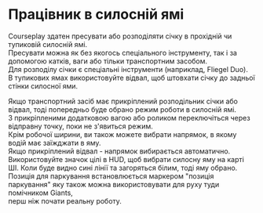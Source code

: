 # Працівник в силосній ямі
  
Courseplay здатен пресувати або розподіляти січку в прохідній чи тупиковій силосній ямі.  
Пресувати можна як без якогось спеціального інструменту, так і за допомогою катків, ваги або тільки транспортним засобом.  
Для розподілу січки є спеціальні інструменти (наприклад, Fliegel Duo).  
В тупикових ямах використовуйте відвал, щоб штовхати січку до задньої стінки силосної ями.  

  
Якщо транспортний засіб має прикріплений розподільник січки або відвал, тоді попередньо буде обрано режим роботи в силосній ямі.   
З прикріпленими додатковою вагою або роликом переключіться через відправну точку, поки не з'явиться режим.  
Крім робочої ширини, ви також можете вибрати напрямок, в якому водій має заїжджати в яму.   
Якщо прикріплений відвал - напрямок вибирається автоматично.  
Використовуйте значок цілі в HUD, щоб вибрати силосну яму на карті ШІ. Коли буде видно сині лінії та загоряться білим, тоді яму обрано.  
Позиція для паркування встановлюється маркером "позиція паркування" яку також можна використовувати для руху туди помічником Giants,   
перш ніж почати реальну роботу.  
